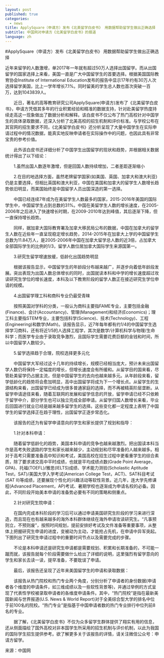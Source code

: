 ```yaml
---
layout: post
published: true
categories:
  - news
title: ApplySquare（申请方）发布《北美留学白皮书》 用数据帮助留学生做出正确选择
subtitle: 中国网对申请方《北美留学白皮书》的报道
language: zh
---
```

#ApplySquare（申请方）发布《北美留学白皮书》 用数据帮助留学生做出正确选择

近年来留学的人数激增，单2017年一年就有超过50万人选择出国留学。而从出国留学的国家选择上来看，美国一直是广大中国留学生的首要选择。根据美国国际教育协会Institute of International Education发布的报告中显示17年约有30万人次选择留学美国，比上一学年增长7.1%。同时留美的学生总人数也首次突破一百万，达到1043839人。

　　近日，著名的高等教育研究公司ApplySquare(申请方)发布了《北美留学白皮书》，申请方凭借其多年的行业积累经验和精准的数据支持，针对赴美留学热度持续走高这一现象做出了数据分析和解释。该白皮书不仅公布了热门高校针对中国学生的具体录取数据，还深入分析了北美高校的招生机制和评价标准。与学校公布在其官网的招生要求不同，《北美留学白皮书》还分析呈现了大量中国学生在实际申请过程中的情况数据，能真实地反映申请者在实际操作中的问题，也因此具有非常宝贵的参考价值。

　　此外该白皮书还详细分析了中国学生出国留学的现状和趋势，并根据相关数据统计得出了以下结论：

　　1.虽然出国人数逐年激增，但是回国人数持续增加，二者差距逐渐缩小

　　2.在目的地选择方面，虽然老牌留学国家(如美国、英国、加拿大和澳大利亚)仍是主要选择，但相比英国和澳大利亚，中国在美国和加拿大的留学生人数增长趋势依旧明显，而美国始终是中国留学人员出国深造的第一选择。

　　中国已经连续7年成为在美留学生人数最多的国家，2015-2016年美国的国际学生中，中国留学生占到总数的31%。中国在美留学生人数的增长速度，在2005-2006年之后进入了快速增长时期，在2009-2010年达到峰值，其后逐渐下降，但一直保持增长趋势。

　　同样，据加拿大国际教育署及加拿大移民局公布的数据，中国在加拿大的留学生人数在近些年一直呈现稳定增长趋势，2014-2015年在加拿大上学的中国留学生总数为11.84万人，是2005-2006年中国在加拿大留学总人数的近3倍，占加拿大全部国际学生的比例的1/3，留学人数位居加拿大国际学生来源国第一。

　　3.研究生留学增速放缓，低龄化出国趋势明显

　　根据该报告显示，中国留学生的年龄段分布越来越广，并逐步向着低年龄段发展。突出表现为出国人数总体增长的同时，出国就读本科和中学的增长速度超过攻读研究生学位的增长速度，本科及以下教育阶段的留学人数正在接近研究生学位申请的规模。

　　4.出国留学理工科和商科专业仍最受青睐

　　按照美国对学科的分类，一般认为商科主要指FAME专业，主要包括金融(Finance)、会计(Accountancy)、管理(Management)和经济(Economics)；理工科主要指STEM专业，主要包括科学(Science)、技术(Technology)、工程(Engineering)和数学(Math)。该报告显示，近7年每年都有约1/4的中国留学生选择学习商科，还有将近1/5的人选择工程学，其次是数学/计算机科学与物理/生命科学；而医学专业由于录取竞争激烈，且国际学生需要花费巨额的金钱和时间，所以中国留学人数较少。

　　5.留学选择趋于合理，院校选择更多元化

　　中国留学大军经过这十几年的持续增长，规模已经相当庞大，预计未来出国留学人数仍将保持一定幅度的增长，但增长速度会有所缓和。从留学目的国来看，尽管赴美留学仍占据主流，但是中国留学生的去向也越来越多元。从年龄段来看，留学低龄化的趋势将会愈加明显，高中出国留学将成为下一个增长点。从留学生的生源结构来看，出国留学已经成为很多普通家庭的选择，而不再被精英阶层垄断。从留学申请途径来看，随着互联网的发展和留学信息的开放，留学申请已经不只依赖于留学中介，部分学生也可以独立完成全部申请。从留学归国人数增长来看，毕业后回国进行就业已经是越来越多留学生的选择。这些变化都一定程度上表明了中国学生的留学选择正在趋于理性，出国留学正逐步常态化。

　　该报告的还为有留学申请意向的学生和家长提供了规划和指导：

　　1.针对本科申请：

　　随着留学低龄化的趋势，美国本科申请的竞争也越来越激烈。把出国读本科当作是高考失败退路的学生和家长越来越少，主动规划和尽早准备的人越来越多。相对于高考只需要准备高中知识和考试，美国高校在招生过程中更看重学生的综合素质，除了要求递交高中平时成绩，也就是平均成绩点数(Grade Point Average，GPA)、托福(TOEFL)/雅思(IELTS)成绩、学术能力测验(Scholastic Aptitude Test，SAT)/美国大学入学考试(American College Test，ACT)、SAT科目考试(SAT II)等成绩，还要展现个性化的兴趣活动等软性背景。近几年，连大学先修课程(Advanced Placement，AP)考试、暑期学校也逐渐成为申请名校的必备。因此，不同阶段开始美本申请的准备势必要有不同的策略和侧重点。

　　2.针对研究生院申请：

　　在国内完成本科阶段的学习后可以通过申请美国研究生阶段的学习来进行深造，而且现在也有越来越多的海外本科群体继续在海外申请攻读研究生。“凡事预则立，不预则废”，按照时间规划，提前安排好考试及文件准备等重要事项，从整体上把握研究生申请的进度，变被动为主动，才能抢占先机，在申请中异军突起。下图列出了研究生申请过程中的重要时间节点以及需要完成的步骤。

　　不论是本科申请还是研究生申请都是需要规划、积累和长期准备的，不可能一蹴而就，该报告就每个阶段需要做什么给出了详细的说明，这里强烈有留学意向的学生和家长去读一读，提早准备，不要耽误了申请。

　　最后，该报告还呈现了近年来美国留学生的申请和录取数据：

　　该报告从热门院校和热门专业两个角度，分别分析了申请者的身份数据(申请者各个维度的申请条件，如三维成绩以及一些软性背景等)，并通过举例的方式呈现了代表性学校被录取申请者的各维度申请条件。其中，“热门院校”是指在最新美国新闻与世界报道(U.S. News & World Report)对于全美综合型大学的排名中位于前100名的院校。“热门专业”是指基于中国申请者数的热门专业排行中位列前8名的专业。

　　据了解，《北美留学白皮书》不仅为众多留学生群体提供了翔实有用的信息，还从侧面描绘了国外高校对非本国学生所采用的招生机制与评价机制，以此为我国的国际学生招生提供参考。欲了解更多关于该报告的详情，请关注微信公众号：申请方留学。
  
  来源：中国网
